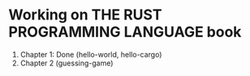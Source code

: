 # Working on THE RUST PROGRAMMING LANGUAGE book

1. Chapter 1: Done (hello-world, hello-cargo)
2. Chapter 2       (guessing-game)
